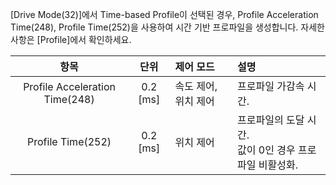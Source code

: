 [Drive Mode(32)]에서 Time-based Profile이 선택된 경우, Profile Acceleration Time(248), Profile Time(252)을 사용하여 시간 기반 프로파일을 생성합니다. 자세한 사항은 [Profile]에서 확인하세요.

| 항목                                | 단위         |  제어 모드              |          설명                                           |
|:-----------------------------------:|:------------:| :-----------------------|:--------------------------------------------------------|
| Profile Acceleration Time(248)      | 0.2 [ms]     | 속도 제어, 위치 제어     |  프로파일 가감속 시간.                                      |
| Profile Time(252)                   | 0.2 [ms]     | 위치 제어               |  프로파일의 도달 시간.<br />값이 0인 경우 프로파일 비활성화.  |

